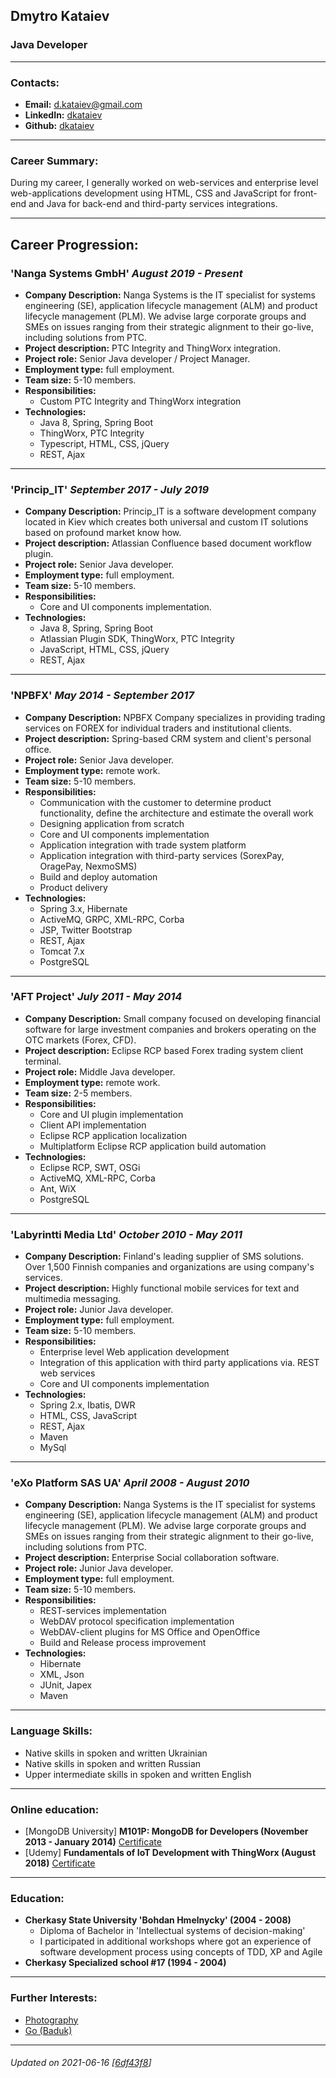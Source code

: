 ## Dmytro Kataiev
### Java Developer

___

### Contacts:
* __Email:__ [d.kataiev@gmail.com](mailto:d.kataiev@gmail.com)
* __LinkedIn:__ [dkataiev](https://www.linkedin.com/in/dkataiev)
* __Github:__ [dkataiev](https://github.com/dkataiev)

___

### Career Summary:
During my career, I generally worked on web-services and enterprise level web-applications development using HTML, CSS and JavaScript for front-end and Java for back-end and third-party services integrations.

___

## Career Progression:
### 'Nanga Systems GmbH' *August 2019 - Present*
* __Company Description:__ Nanga Systems is the IT specialist for systems engineering (SE), application lifecycle management (ALM) and product lifecycle management (PLM). We advise large corporate groups and SMEs on issues ranging from their strategic alignment to their go-live, including solutions from PTC.
* __Project description:__ PTC Integrity and ThingWorx integration.
* __Project role:__ Senior Java developer / Project Manager.
* __Employment type:__ full employment.
* __Team size:__ 5-10 members.
* __Responsibilities:__
	* Custom PTC Integrity and ThingWorx integration
* __Technologies:__
	* Java 8, Spring, Spring Boot
	* ThingWorx, PTC Integrity
	* Typescript, HTML, CSS, jQuery
	* REST, Ajax

___

### 'Princip_IT' *September 2017 - July 2019*
* __Company Description:__ Princip_IT is a software development company located in Kiev which creates both universal and custom IT solutions based on profound market know how.
* __Project description:__ Atlassian Confluence based document workflow plugin.
* __Project role:__ Senior Java developer.
* __Employment type:__ full employment.
* __Team size:__ 5-10 members.
* __Responsibilities:__
	* Core and UI components implementation.
* __Technologies:__
	* Java 8, Spring, Spring Boot
	* Atlassian Plugin SDK, ThingWorx, PTC Integrity
	* JavaScript, HTML, CSS, jQuery
	* REST, Ajax

___

### 'NPBFX' *May 2014 - September 2017*
* __Company Description:__ NPBFX Company specializes in providing trading services on FOREX for individual traders and institutional clients.
* __Project description:__ Spring-based CRM system and client's personal office.
* __Project role:__ Senior Java developer.
* __Employment type:__ remote work.
* __Team size:__ 5-10 members.
* __Responsibilities:__
	* Communication with the customer to determine product functionality, define the architecture and estimate the overall work
	* Designing application from scratch
	* Core and UI components implementation
	* Application integration with trade system platform
	* Application integration with third-party services (SorexPay, OragePay, NexmoSMS)
	* Build and deploy automation
	* Product delivery
* __Technologies:__
	* Spring 3.x, Hibernate
	* ActiveMQ, GRPC, XML-RPC, Corba
	* JSP, Twitter Bootstrap
	* REST, Ajax
	* Tomcat 7.x
	* PostgreSQL

___

### 'AFT Project' *July 2011 - May 2014*
* __Company Description:__ Small company focused on developing financial software for large investment companies and brokers operating on the OTC markets (Forex, CFD).
* __Project description:__ Eclipse RCP based Forex trading system client terminal.
* __Project role:__ Middle Java developer.
* __Employment type:__ remote work.
* __Team size:__ 2-5 members.
* __Responsibilities:__
	* Core and UI plugin implementation
	* Client API implementation
	* Eclipse RCP application localization
	* Multiplatform Eclipse RCP application build automation
* __Technologies:__
	* Eclipse RCP, SWT, OSGi
	* ActiveMQ, XML-RPC, Corba
	* Ant, WiX
	* PostgreSQL

___

### 'Labyrintti Media Ltd' *October 2010 - May 2011*
* __Company Description:__ Finland's leading supplier of SMS solutions. Over 1,500 Finnish companies and organizations are using company's services.
* __Project description:__ Highly functional mobile services for text and multimedia messaging.
* __Project role:__ Junior Java developer.
* __Employment type:__ full employment.
* __Team size:__ 5-10 members.
* __Responsibilities:__
	* Enterprise level Web application development
	* Integration of this application with third party applications via. REST web services
	* Core and UI components implementation
* __Technologies:__
	* Spring 2.x, Ibatis, DWR
	* HTML, CSS, JavaScript
	* REST, Ajax
	* Maven
	* MySql

___

### 'eXo Platform SAS UA' *April 2008 - August 2010*
* __Company Description:__ Nanga Systems is the IT specialist for systems engineering (SE), application lifecycle management (ALM) and product lifecycle management (PLM). We advise large corporate groups and SMEs on issues ranging from their strategic alignment to their go-live, including solutions from PTC.
* __Project description:__ Enterprise Social collaboration software.
* __Project role:__ Junior Java developer.
* __Employment type:__ full employment.
* __Team size:__ 5-10 members.
* __Responsibilities:__
	* REST-services implementation
	* WebDAV protocol specification implementation
	* WebDAV-client plugins for MS Office and OpenOffice
	* Build and Release process improvement
* __Technologies:__
	* Hibernate
	* XML, Json
	* JUnit, Japex
	* Maven

___

### Language Skills:
* Native skills in spoken and written Ukrainian
* Native skills in spoken and written Russian
* Upper intermediate skills in spoken and written English

___

### Online education:
* [MongoDB University] __M101P: MongoDB for Developers (November 2013 - January 2014)__ [Certificate](https://s3.amazonaws.com/edu-cert.10gen.com/downloads/566ffd62c0d647e89c136dab5ad86a49/Certificate.pdf) 
* [Udemy] __Fundamentals of IoT Development with ThingWorx (August 2018)__ [Certificate](https://udemy-certificate.s3.amazonaws.com/pdf/UC-17U79RE4.pdf) 

___

### Education:
* __Cherkasy State University 'Bohdan Hmelnycky' (2004 - 2008)__
	* Diploma of Bachelor in 'Intellectual systems of decision-making'
	* I participated in additional workshops where got an experience of software development process using concepts of TDD, XP and Agile
* __Cherkasy Specialized school #17 (1994 - 2004)__


___

### Further Interests:
* [Photography](https://dk.gallery)
* [Go (Baduk)](https://www.gokgs.com/graphPage.jsp?user=dkataiev)

___

###### Updated on 2021-06-16 [[6df43f8](https://github.com/dkataiev/cv/commit/6df43f87cb044763ee12ec702c9c6c3bdcf8dda9)]